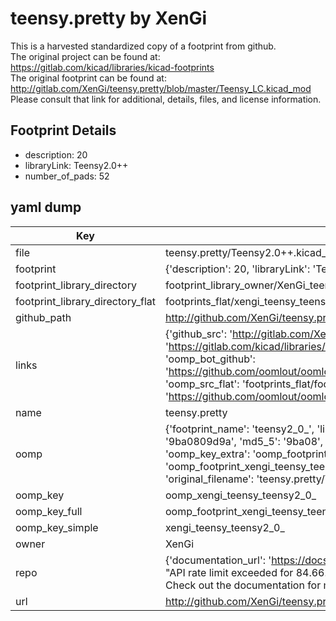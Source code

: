 # teensy.pretty by XenGi  
This is a harvested standardized copy of a footprint from github.  
The original project can be found at:  
https://gitlab.com/kicad/libraries/kicad-footprints  
The original footprint can be found at:
http://gitlab.com/XenGi/teensy.pretty/blob/master/Teensy_LC.kicad_mod
Please consult that link for additional, details, files, and license information.  
## Footprint Details
* description: 20  
* libraryLink: Teensy2.0++  
* number_of_pads: 52  
## yaml dump  
| Key | Value |  
| --- | --- |  
| file | teensy.pretty/Teensy2.0++.kicad_mod |  
| footprint | {'description': 20, 'libraryLink': 'Teensy2.0++', 'number_of_pads': 52} |  
| footprint_library_directory | footprint_library_owner/XenGi_teensy.pretty |  
| footprint_library_directory_flat | footprints_flat/xengi_teensy_teensy2_0_/working |  
| github_path | http://github.com/XenGi/teensy.pretty/blob/master/Teensy2.0++.kicad_mod |  
| links | {'github_src': 'http://gitlab.com/XenGi/teensy.pretty/blob/master/Teensy_LC.kicad_mod', 'github_src_repo': 'https://gitlab.com/kicad/libraries/kicad-footprints', 'oomp_bot': 'footprints/xengi_teensy_teensy2_0_/working', 'oomp_bot_github': 'https://github.com/oomlout/oomlout_oomp_footprint_bot/tree/main/footprints/xengi_teensy_teensy2_0_/working', 'oomp_src_flat': 'footprints_flat/footprints_flat/xengi_teensy_teensy2_0_/working', 'oomp_src_flat_github': 'https://github.com/oomlout/oomlout_oomp_footprint_src/tree/main/footprints_flat/xengi_teensy_teensy2_0_/working'} |  
| name | teensy.pretty |  
| oomp | {'footprint_name': 'teensy2_0_', 'library_name': 'teensy', 'md5': '9ba0809d9a98381e80daac6880afed5f', 'md5_10': '9ba0809d9a', 'md5_5': '9ba08', 'md5_6': '9ba080', 'oomp_key': 'oomp_xengi_teensy_teensy2_0_', 'oomp_key_extra': 'oomp_footprint_xengi_teensy_teensy2_0_', 'oomp_key_full': 'oomp_footprint_xengi_teensy_teensy2_0__9ba080', 'oomp_key_simple': 'xengi_teensy_teensy2_0_', 'original_filename': 'teensy.pretty/Teensy2.0++.kicad_mod', 'owner_name': 'xengi'} |  
| oomp_key | oomp_xengi_teensy_teensy2_0_ |  
| oomp_key_full | oomp_footprint_xengi_teensy_teensy2_0_ |  
| oomp_key_simple | xengi_teensy_teensy2_0_ |  
| owner | XenGi |  
| repo | {'documentation_url': 'https://docs.github.com/rest/overview/resources-in-the-rest-api#rate-limiting', 'message': "API rate limit exceeded for 84.66.173.59. (But here's the good news: Authenticated requests get a higher rate limit. Check out the documentation for more details.)"} |  
| url | http://github.com/XenGi/teensy.pretty |  

